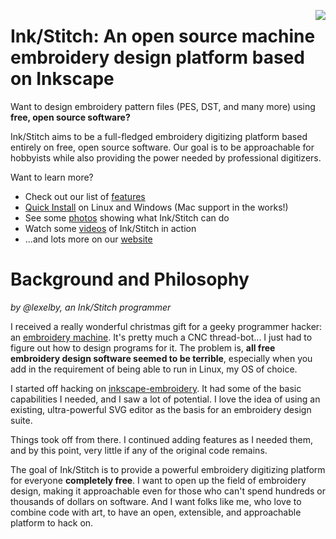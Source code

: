 <a href="https://user-images.githubusercontent.com/11083514/41197881-e862e07a-6c62-11e8-89d6-32915e52bece.png"><img align=right src="images/examples/inkstitch_logo_screenshot.png"></a>

# Ink/Stitch: An open source machine embroidery design platform based on Inkscape

Want to design embroidery pattern files (PES, DST, and many more) using **free, open source software?**

Ink/Stitch aims to be a full-fledged embroidery digitizing platform based entirely on free, open source software.  Our goal is to be approachable for hobbyists while also providing the power needed by professional digitizers.

Want to learn more?

* Check out our list of [features](https://inkstitch.org/features/)
* [Quick Install](https://inkstitch.org/docs/install/) on Linux and Windows (Mac support in the works!)
* See some [photos](https://inkstitch.org/tutorials/inspiration/) showing what Ink/Stitch can do
* Watch some [videos](https://inkstitch.org/tutorials/video/) of Ink/Stitch in action
* ...and lots more on our [website](https://inkstitch.org)

# Background and Philosophy

_by @lexelby, an Ink/Stitch programmer_

I received a really wonderful christmas gift for a geeky programmer hacker: an [embroidery machine](http://www.brother-usa.com/homesewing/ModelDetail.aspx?ProductID=SE400).  It's pretty much a CNC thread-bot... I just had to figure out how to design programs for it.  The problem is, **all free embroidery design software seemed to be terrible**, especially when you add in the requirement of being able to run in Linux, my OS of choice.

I started off hacking on [inkscape-embroidery](http://www.jonh.net/~jonh/inkscape-embroidery/).  It had some of the basic capabilities I needed, and I saw a lot of potential.  I love the idea of using an existing, ultra-powerful SVG editor as the basis for an embroidery design suite.

Things took off from there.  I continued adding features as I needed them, and by this point, very little if any of the original code remains.

The goal of Ink/Stitch is to provide a powerful embroidery digitizing platform for everyone **completely free**.  I want to open up the field of embroidery design, making it approachable even for those who can't spend hundreds or thousands of dollars on software.  And I want folks like me, who love to combine code with art, to have an open, extensible, and approachable platform to hack on.
